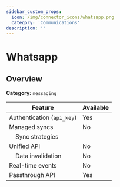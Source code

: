```yaml
---
sidebar_custom_props:
  icon: /img/connector_icons/whatsapp.png
  category: 'Communications'
description: ''
---
```


# Whatsapp

## Overview

**Category:** `messaging`

| Feature                              | Available |
| ------------------------------------ | --------- |
| Authentication (`api_key`)           | Yes       |
| Managed syncs                        | No        |
| &nbsp;&nbsp;&nbsp; Sync strategies   |           |
| Unified API                          | No        |
| &nbsp;&nbsp;&nbsp; Data invalidation | No        |
| Real-time events                     | No        |
| Passthrough API                      | Yes       |
